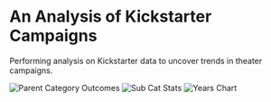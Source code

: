 # An Analysis of Kickstarter Campaigns
Performing analysis on Kickstarter data to uncover trends in theater campaigns.

![Parent Category Outcomes](https://user-images.githubusercontent.com/89098766/132095670-cb69b688-b055-44bc-9028-3d7526d466b2.png)
![Sub Cat Stats](https://user-images.githubusercontent.com/89098766/132095730-307015fd-1c9a-442c-965d-495aff038fdb.png)
![Years Chart](https://user-images.githubusercontent.com/89098766/132095741-90aac99d-eb81-4b86-802c-d844fb359dec.png)

